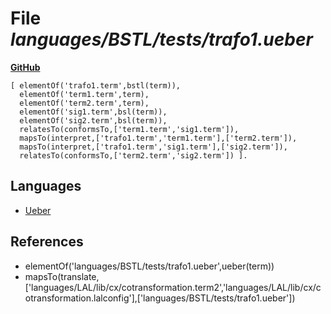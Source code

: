 # File _languages/BSTL/tests/trafo1.ueber_
**[GitHub](https://github.com/softlang/yas/blob/master/languages/BSTL/tests/trafo1.ueber)**
```
[ elementOf('trafo1.term',bstl(term)),
  elementOf('term1.term',term),
  elementOf('term2.term',term),
  elementOf('sig1.term',bsl(term)),
  elementOf('sig2.term',bsl(term)),
  relatesTo(conformsTo,['term1.term','sig1.term']),
  mapsTo(interpret,['trafo1.term','term1.term'],['term2.term']),
  mapsTo(interpret,['trafo1.term','sig1.term'],['sig2.term']),
  relatesTo(conformsTo,['term2.term','sig2.term']) ].
```

## Languages
* [Ueber](../languages/Ueber.md)

## References
* elementOf('languages/BSTL/tests/trafo1.ueber',ueber(term))
* mapsTo(translate,['languages/LAL/lib/cx/cotransformation.term2','languages/LAL/lib/cx/cotransformation.lalconfig'],['languages/BSTL/tests/trafo1.ueber'])
